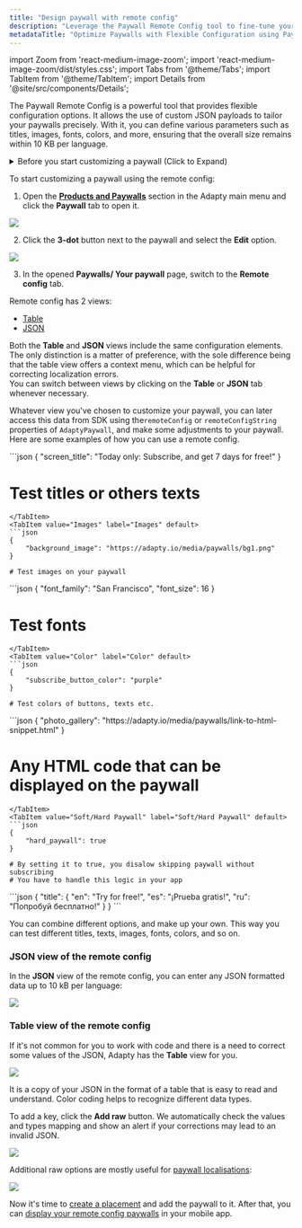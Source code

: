 ```yaml
---
title: "Design paywall with remote config"
description: "Leverage the Paywall Remote Config tool to fine-tune your paywalls effortlessly. Utilize custom JSON payloads to personalize titles, images, fonts, and colors with precision. Ensure optimal performance with size restrictions per language, all without hassle"
metadataTitle: "Optimize Paywalls with Flexible Configuration using Paywall Remote Config"
---
```


import Zoom from 'react-medium-image-zoom';
import 'react-medium-image-zoom/dist/styles.css';
import Tabs from '@theme/Tabs';
import TabItem from '@theme/TabItem'; 
import Details from '@site/src/components/Details';

The Paywall Remote Config is a powerful tool that provides flexible configuration options. It allows the use of custom JSON payloads to tailor your paywalls precisely. With it, you can define various parameters such as titles, images, fonts, colors, and more, ensuring that the overall size remains within 10 KB per language.

<details>
   <summary>Before you start customizing a paywall (Click to Expand)</summary>

   1. [Create a product](create-product).
2. [Create a paywall and add the product to it](create-paywall).
</details>

To start customizing a paywall using the remote config:

1. Open the [**Products and Paywalls**](https://app.adapty.io/paywalls) section in the Adapty main menu and click the **Paywall** tab to open it. 

   
<Zoom>
  <img src={require('./img/b7eb293-paywalls_edit.png').default}
  style={{
    border: '1px solid #727272', /* border width and color */
    width: '700px', /* image width */
    display: 'block', /* for alignment */
    margin: '0 auto' /* center alignment */
  }}
/>
</Zoom>




2. Click the **3-dot** button next to the paywall and select the **Edit** option.

   
<Zoom>
  <img src={require('./img/d44fdb9-switch_to_remote_config.png').default}
  style={{
    border: '1px solid #727272', /* border width and color */
    width: '700px', /* image width */
    display: 'block', /* for alignment */
    margin: '0 auto' /* center alignment */
  }}
/>
</Zoom>




3. In the opened **Paywalls/ Your paywall** page, switch to the **Remote config** tab.

Remote config has 2 views: 

- [Table](customize-paywall-with-remote-config#table-view-of-the-remote-config)
- [JSON](customize-paywall-with-remote-config#json-view-of-the-remote-config)

Both the **Table** and **JSON** views include the same configuration elements. The only distinction is a matter of preference, with the sole difference being that the table view offers a context menu, which can be helpful for correcting localization errors.  
You can switch between views by clicking on the **Table** or **JSON** tab whenever necessary.

Whatever view you've chosen to customize your paywall, you can later access this data from SDK using the`remoteConfig` or `remoteConfigString` properties of `AdaptyPaywall`, and make some adjustments to your paywall. Here are some examples of how you can use a remote config.

<Tabs>
  <TabItem value="Titles" label="Titles" default>
```json
{
    "screen_title": "Today only: Subscribe, and get 7 days for free!"
}

# Test titles or others texts
```
</TabItem>
<TabItem value="Images" label="Images" default>
```json 
{
    "background_image": "https://adapty.io/media/paywalls/bg1.png"
}

# Test images on your paywall
```
</TabItem>
<TabItem value="Fonts" label="Fonts" default>
```json
{
    "font_family": "San Francisco",
    "font_size": 16
}

# Test fonts
```
</TabItem>
<TabItem value="Color" label="Color" default>
```json 
{
    "subscribe_button_color": "purple"
}

# Test colors of buttons, texts etc.
```
</TabItem>
<TabItem value="HTML" label="HTML" default>
```json
{
    "photo_gallery": "https://adapty.io/media/paywalls/link-to-html-snippet.html"
}

# Any HTML code that can be displayed on the paywall
```
</TabItem>
<TabItem value="Soft/Hard Paywall" label="Soft/Hard Paywall" default>
```json
{
    "hard_paywall": true
}

# By setting it to true, you disalow skipping paywall without subscribing
# You have to handle this logic in your app
```
</TabItem>
<TabItem value="Translations" label="Translations" default>
```json
{
    "title": {
        "en": "Try for free!",
        "es": "¡Prueba gratis!",
        "ru": "Попробуй бесплатно!"
    }
}
```
</TabItem>
</Tabs>

You can combine different options, and make up your own. This way you can test different titles, texts, images, fonts, colors, and so on.

### JSON view of the remote config

In the **JSON** view of the remote config, you can enter any JSON formatted data up to 10 kB per language:


<Zoom>
  <img src={require('./img/3356ff5-remote_config_JSON.png').default}
  style={{
    border: '1px solid #727272', /* border width and color */
    width: '700px', /* image width */
    display: 'block', /* for alignment */
    margin: '0 auto' /* center alignment */
  }}
/>
</Zoom>





### Table view of the remote config

If it's not common for you to work with code and there is a need to correct some values of the JSON, Adapty has the **Table** view for you.


<Zoom>
  <img src={require('./img/4c27b2f-remote_config_table.png').default}
  style={{
    border: '1px solid #727272', /* border width and color */
    width: '700px', /* image width */
    display: 'block', /* for alignment */
    margin: '0 auto' /* center alignment */
  }}
/>
</Zoom>





It is a copy of your JSON in the format of a table that is easy to read and understand. Color coding helps to recognize different data types. 

To add a key, click the **Add raw** button. We automatically check the values and types mapping and show an alert if your corrections may lead to an invalid JSON.


<Zoom>
  <img src={require('./img/ef682d8-add_raw.png').default}
  style={{
    border: '1px solid #727272', /* border width and color */
    width: '700px', /* image width */
    display: 'block', /* for alignment */
    margin: '0 auto' /* center alignment */
  }}
/>
</Zoom>





Additional raw options are mostly useful for [paywall localisations](add-remote-config-locale):


<Zoom>
  <img src={require('./img/17bcf80-remote_config_table_options.png').default}
  style={{
    border: '1px solid #727272', /* border width and color */
    width: '700px', /* image width */
    display: 'block', /* for alignment */
    margin: '0 auto' /* center alignment */
  }}
/>
</Zoom>





Now it's time to [create a placement](create-placement) and add the paywall to it. After that, you can [display your remote config paywalls](display-remote-config-paywalls) in your mobile app.